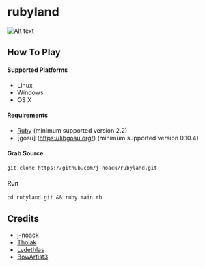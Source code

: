 # rubyland

![Alt text](/../master/assets/BETA%20screenshot.png?raw=true "Optional Title")


## How To Play

#### Supported Platforms
* Linux
* Windows
* OS X

#### Requirements
* [Ruby](https://www.ruby-lang.org/de/) (minimum supported version 2.2)
* [gosu] (https://libgosu.org/) (minimum supported version 0.10.4)

#### Grab Source
`git clone https://github.com/j-noack/rubyland.git`

#### Run
`cd rubyland.git && ruby main.rb`

## Credits

* [j-noack](https://github.com/j-noack)
* [Tholak](https://github.com/Tholak)
* [Lydethlas](https://github.com/Lydethlas)
* [BowArtist3](https://github.com/BowArtist3)
